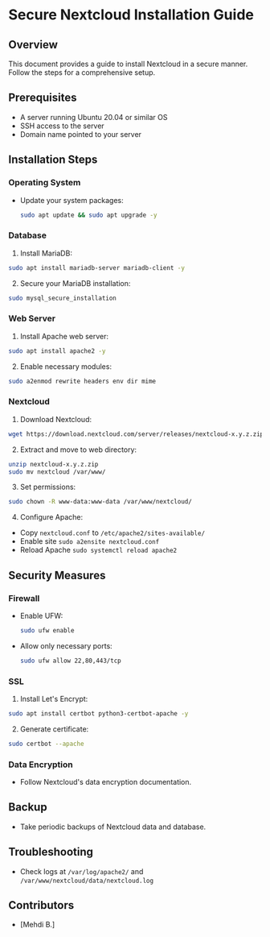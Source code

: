 

# Secure Nextcloud Installation Guide

## Overview

This document provides a guide to install Nextcloud in a secure manner. Follow the steps for a comprehensive setup.

## Prerequisites

- A server running Ubuntu 20.04 or similar OS
- SSH access to the server
- Domain name pointed to your server

## Installation Steps

### Operating System

- Update your system packages:

  ```bash
  sudo apt update && sudo apt upgrade -y
  ```

### Database

1. Install MariaDB:

  ```bash
  sudo apt install mariadb-server mariadb-client -y
  ```

2. Secure your MariaDB installation:

  ```bash
  sudo mysql_secure_installation
  ```

### Web Server

1. Install Apache web server:

  ```bash
  sudo apt install apache2 -y
  ```

2. Enable necessary modules:

  ```bash
  sudo a2enmod rewrite headers env dir mime
  ```

### Nextcloud

1. Download Nextcloud:

  ```bash
  wget https://download.nextcloud.com/server/releases/nextcloud-x.y.z.zip
  ```

2. Extract and move to web directory:

  ```bash
  unzip nextcloud-x.y.z.zip
  sudo mv nextcloud /var/www/
  ```

3. Set permissions:

  ```bash
  sudo chown -R www-data:www-data /var/www/nextcloud/
  ```

4. Configure Apache:

  - Copy `nextcloud.conf` to `/etc/apache2/sites-available/`
  - Enable site `sudo a2ensite nextcloud.conf`
  - Reload Apache `sudo systemctl reload apache2`

## Security Measures

### Firewall

- Enable UFW:

  ```bash
  sudo ufw enable
  ```

- Allow only necessary ports:

  ```bash
  sudo ufw allow 22,80,443/tcp
  ```

### SSL

1. Install Let's Encrypt:

  ```bash
  sudo apt install certbot python3-certbot-apache -y
  ```

2. Generate certificate:

  ```bash
  sudo certbot --apache
  ```

### Data Encryption

- Follow Nextcloud's data encryption documentation.

## Backup

- Take periodic backups of Nextcloud data and database.

## Troubleshooting

- Check logs at `/var/log/apache2/` and `/var/www/nextcloud/data/nextcloud.log`

## Contributors

- [Mehdi B.]
